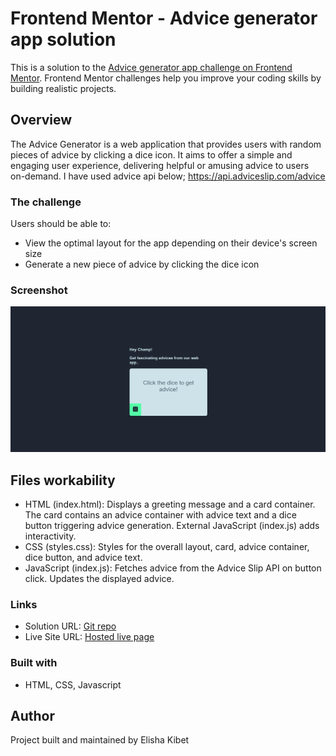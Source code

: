 # Frontend Mentor - Advice generator app solution

This is a solution to the [Advice generator app challenge on Frontend Mentor](https://www.frontendmentor.io/challenges/advice-generator-app-QdUG-13db). Frontend Mentor challenges help you improve your coding skills by building realistic projects.

## Overview
The Advice Generator is a web application that provides users with random pieces of advice by clicking a dice icon. It aims to offer a simple and engaging user experience, delivering helpful or amusing advice to users on-demand. I have used advice api below; https://api.adviceslip.com/advice

### The challenge

Users should be able to:

- View the optimal layout for the app depending on their device's screen size
- Generate a new piece of advice by clicking the dice icon

### Screenshot

![Design preview for the Advice generator app](./images/advice-app.png)

## Files workability
- HTML (index.html): Displays a greeting message and a card container. The card contains an advice container with advice text and a dice button triggering advice generation. External JavaScript (index.js) adds interactivity. 
- CSS (styles.css): Styles for the overall layout, card, advice container, dice button, and advice text. 
- JavaScript (index.js): Fetches advice from the Advice Slip API on button click. Updates the displayed advice.

### Links

- Solution URL: [Git repo](https://github.com/Elikibs/advice-generator-app)
- Live Site URL: [Hosted live page](https://elikibs.github.io/advice-generator-app/)

### Built with
- HTML, CSS, Javascript

## Author

Project built and maintained by Elisha Kibet
